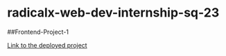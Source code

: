# radicalx-web-dev-internship-sq-23

##Frontend-Project-1

[Link to the deployed project](https://radicalx-web-dev-internship-sq-23-ph7v.vercel.app/)
